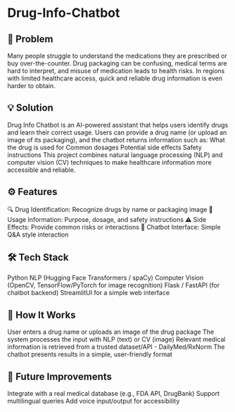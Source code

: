 # Drug-Info-Chatbot

## 📌 Problem
Many people struggle to understand the medications they are prescribed or buy over-the-counter. Drug packaging can be confusing, medical terms are hard to interpret, and misuse of medication leads to health risks. In regions with limited healthcare access, quick and reliable drug information is even harder to obtain.

## 💡 Solution
Drug Info Chatbot is an AI-powered assistant that helps users identify drugs and learn their correct usage. Users can provide a drug name (or upload an image of its packaging), and the chatbot returns information such as:
What the drug is used for
Common dosages
Potential side effects
Safety instructions
This project combines natural language processing (NLP) and computer vision (CV) techniques to make healthcare information more accessible and reliable.

## ⚙️ Features
🔍 Drug Identification: Recognize drugs by name or packaging image
💊 Usage Information: Purpose, dosage, and safety instructions
⚠️ Side Effects: Provide common risks or interactions
🤖 Chatbot Interface: Simple Q&A style interaction

## 🛠️ Tech Stack
Python
NLP (Hugging Face Transformers / spaCy)
Computer Vision (OpenCV, TensorFlow/PyTorch for image recognition)
Flask / FastAPI (for chatbot backend)
StreamlitUI for a simple web interface

## 🚀 How It Works
User enters a drug name or uploads an image of the drug package
The system processes the input with NLP (text) or CV (image)
Relevant medical information is retrieved from a trusted dataset/API - DailyMed/RxNorm
The chatbot presents results in a simple, user-friendly format

## 🎯 Future Improvements
Integrate with a real medical database (e.g., FDA API, DrugBank)
Support multilingual queries
Add voice input/output for accessibility